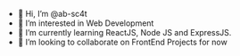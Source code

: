 - 👋 Hi, I’m @ab-sc4t
- 👀 I’m interested in Web Development
- 🌱 I’m currently learning ReactJS, Node JS and ExpressJS.
- 💞️ I’m looking to collaborate on FrontEnd Projects for now

<!---
ab-sc4t/ab-sc4t is a ✨ special ✨ repository because its `README.md` (this file) appears on your GitHub profile.
You can click the Preview link to take a look at your changes.
--->
